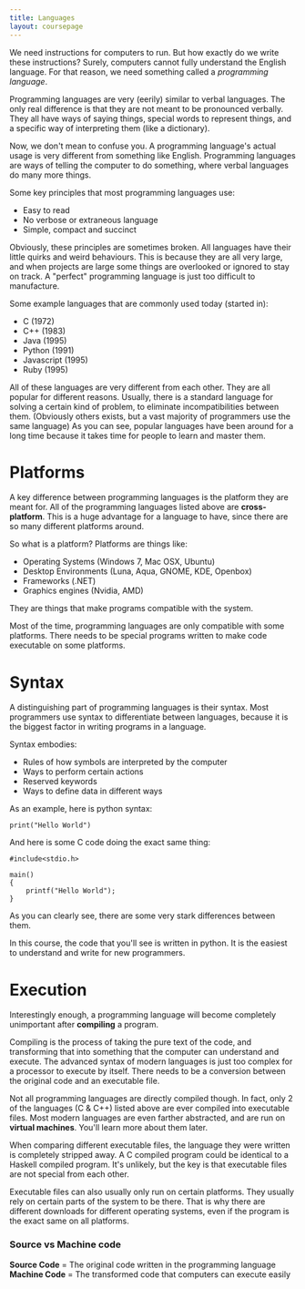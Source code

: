 ```yaml
---
title: Languages
layout: coursepage
---
```


We need instructions for computers to run. But how exactly do we write these instructions? Surely, computers cannot fully understand the English language. For that reason, we need something called a *programming language*.

Programming languages are very (eerily) similar to verbal languages. The only real difference is that they are not meant to be pronounced verbally. They all have ways of saying things, special words to represent things, and a specific way of interpreting them (like a dictionary).

Now, we don't mean to confuse you. A programming language's actual usage is very different from something like English. Programming languages are ways of telling the computer to do something, where verbal languages do many more things.

Some key principles that most programming languages use:

- Easy to read
- No verbose or extraneous language
- Simple, compact and succinct

Obviously, these principles are sometimes broken. All languages have their little quirks and weird behaviours. This is because they are all very large, and when projects are large some things are overlooked or ignored to stay on track. A "perfect" programming language is just too difficult to manufacture.

Some example languages that are commonly used today (started in):

- C (1972)
- C++ (1983)
- Java (1995)
- Python (1991)
- Javascript (1995)
- Ruby (1995)

All of these languages are very different from each other. They are all popular for different reasons. Usually, there is a standard language for solving a certain kind of problem, to eliminate incompatibilities between them. (Obviously others exists, but a vast majority of programmers use the same language) As you can see, popular languages have been around for a long time because it takes time for people to learn and master them.

# Platforms
A key difference between programming languages is the platform they are meant for. All of the programming languages listed above are **cross-platform**. This is a huge advantage for a language to have, since there are so many different platforms around.

So what is a platform? Platforms are things like:

- Operating Systems (Windows 7, Mac OSX, Ubuntu)
- Desktop Environments (Luna, Aqua, GNOME, KDE, Openbox)
- Frameworks (.NET)
- Graphics engines (Nvidia, AMD)

They are things that make programs compatible with the system.

Most of the time, programming languages are only compatible with some platforms. There needs to be special programs written to make code executable on some platforms.

# Syntax
A distinguishing part of programming languages is their syntax. Most programmers use syntax to differentiate between languages, because it is the biggest factor in writing programs in a language.

Syntax embodies:

- Rules of how symbols are interpreted by the computer
- Ways to perform certain actions
- Reserved keywords
- Ways to define data in different ways

As an example, here is python syntax:

    print("Hello World")
        
And here is some C code doing the exact same thing:

    #include<stdio.h>

    main()
    {
        printf("Hello World");
    }
    
As you can clearly see, there are some very stark differences between them.

In this course, the code that you'll see is written in python. It is the easiest to understand and write for new programmers.

# Execution
Interestingly enough, a programming language will become completely unimportant after **compiling** a program.

Compiling is the process of taking the pure text of the code, and transforming that into something that the computer can understand and execute. The advanced syntax of modern languages is just too complex for a processor to execute by itself. There needs to be a conversion between the original code and an executable file.

Not all programming languages are directly compiled though. In fact, only 2 of the languages (C & C++) listed above are ever compiled into executable files. Most modern languages are even farther abstracted, and are run on **virtual machines**. You'll learn more about them later.

When comparing different executable files, the language they were written is completely stripped away. A C compiled program could be identical to a Haskell compiled program. It's unlikely, but the key is that executable files are not special from each other.

Executable files can also usually only run on certain platforms. They usually rely on certain parts of the system to be there. That is why there are different downloads for different operating systems, even if the program is the exact same on all platforms.

### Source vs Machine code

**Source Code** = The original code written in the programming language
**Machine Code** = The transformed code that computers can execute easily
